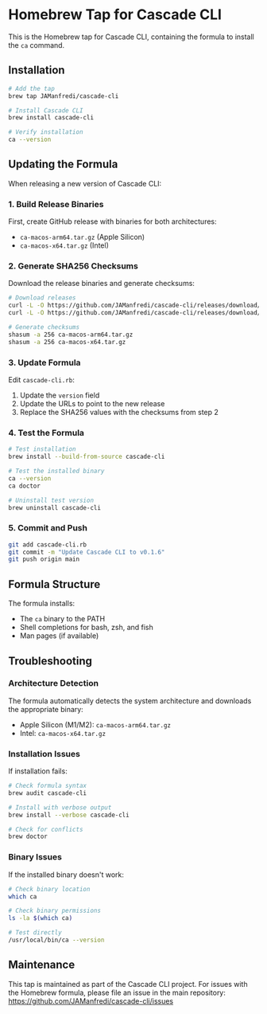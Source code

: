 # Homebrew Tap for Cascade CLI

This is the Homebrew tap for Cascade CLI, containing the formula to install the `ca` command.

## Installation

```bash
# Add the tap
brew tap JAManfredi/cascade-cli

# Install Cascade CLI
brew install cascade-cli

# Verify installation
ca --version
```

## Updating the Formula

When releasing a new version of Cascade CLI:

### 1. Build Release Binaries

First, create GitHub release with binaries for both architectures:
- `ca-macos-arm64.tar.gz` (Apple Silicon)
- `ca-macos-x64.tar.gz` (Intel)

### 2. Generate SHA256 Checksums

Download the release binaries and generate checksums:

```bash
# Download releases
curl -L -O https://github.com/JAManfredi/cascade-cli/releases/download/v0.1.6/ca-macos-arm64.tar.gz
curl -L -O https://github.com/JAManfredi/cascade-cli/releases/download/v0.1.6/ca-macos-x64.tar.gz

# Generate checksums
shasum -a 256 ca-macos-arm64.tar.gz
shasum -a 256 ca-macos-x64.tar.gz
```

### 3. Update Formula

Edit `cascade-cli.rb`:

1. Update the `version` field
2. Update the URLs to point to the new release
3. Replace the SHA256 values with the checksums from step 2

### 4. Test the Formula

```bash
# Test installation
brew install --build-from-source cascade-cli

# Test the installed binary
ca --version
ca doctor

# Uninstall test version
brew uninstall cascade-cli
```

### 5. Commit and Push

```bash
git add cascade-cli.rb
git commit -m "Update Cascade CLI to v0.1.6"
git push origin main
```

## Formula Structure

The formula installs:
- The `ca` binary to the PATH
- Shell completions for bash, zsh, and fish
- Man pages (if available)

## Troubleshooting

### Architecture Detection

The formula automatically detects the system architecture and downloads the appropriate binary:
- Apple Silicon (M1/M2): `ca-macos-arm64.tar.gz`
- Intel: `ca-macos-x64.tar.gz`

### Installation Issues

If installation fails:

```bash
# Check formula syntax
brew audit cascade-cli

# Install with verbose output
brew install --verbose cascade-cli

# Check for conflicts
brew doctor
```

### Binary Issues

If the installed binary doesn't work:

```bash
# Check binary location
which ca

# Check binary permissions
ls -la $(which ca)

# Test directly
/usr/local/bin/ca --version
```

## Maintenance

This tap is maintained as part of the Cascade CLI project. For issues with the Homebrew formula, please file an issue in the main repository: https://github.com/JAManfredi/cascade-cli/issues